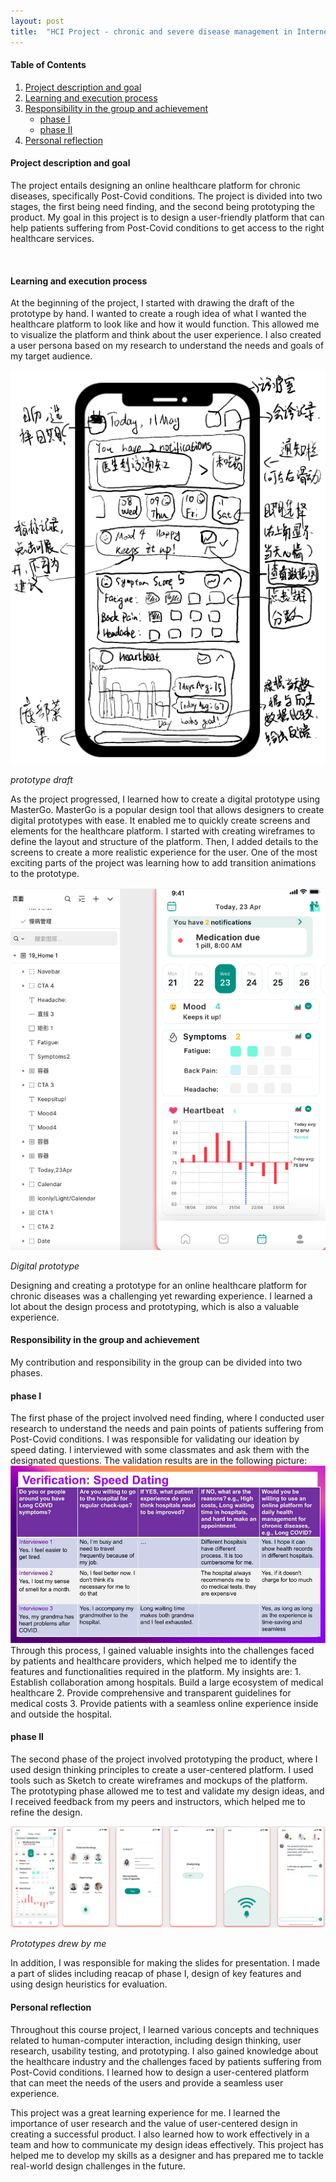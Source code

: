 ```yaml
---
layout: post
title:  "HCI Project - chronic and severe disease management in Internet healthcare"
---
```


#### Table of Contents
1. [Project description and goal](#part-1)
2. [Learning and execution process](#part-2)
3. [Responsibility in the group and achievement](#part-3)
    * [phase I](#part-3-sub-part-1)
    * [phase II](#part-3-sub-part-2)
4. [Personal reflection](#part-4)

#### Project description and goal <a name="part-1"></a>
The project entails designing an online healthcare platform for chronic diseases, specifically Post-Covid conditions. The project is divided into two stages, the first being need finding, and the second being prototyping the product. My goal in this project is to design a user-friendly platform that can help patients suffering from Post-Covid conditions to get access to the right healthcare services.

<br />

#### Learning and execution process<a name="part-2"></a>
At the beginning of the project, I started with drawing the draft of the prototype by hand. I wanted to create a rough idea of what I wanted the healthcare platform to look like and how it would function. This allowed me to visualize the platform and think about the user experience. I also created a user persona based on my research to understand the needs and goals of my target audience.

<p>
    <img src="/assets/img/content/proto1.png" alt>
</p>
<p>
    <em>prototype draft</em>
</p>

As the project progressed, I learned how to create a digital prototype using MasterGo. MasterGo is a popular design tool that allows designers to create digital prototypes with ease. It enabled me to quickly create screens and elements for the healthcare platform. I started with creating wireframes to define the layout and structure of the platform. Then, I added details to the screens to create a more realistic experience for the user. One of the most exciting parts of the project was learning how to add transition animations to the prototype.

<p>
    <img src="/assets/img/content/proto2.png" alt>
</p>
<p>
    <em>Digital prototype</em>
</p>
Designing and creating a prototype for an online healthcare platform for chronic diseases was a challenging yet rewarding experience. I learned a lot about the design process and prototyping, which is also a valuable experience.
<br />

#### Responsibility in the group and achievement<a name="part-3"></a>
My contribution and responsibility in the group can be divided into two phases.

#### phase I<a name="part-3-sub-part-1"></a>
The first phase of the project involved need finding, where I conducted user research to understand the needs and pain points of patients suffering from Post-Covid conditions. I was responsible for validating our ideation by speed dating. I interviewed with some classmates and ask them with the designated questions. The validation results are in the following picture:
    <img src="/assets/img/content/dating.jpg" alt>
Through this process, I gained valuable insights into the challenges faced by patients and healthcare providers, which helped me to identify the features and functionalities required in the platform. My insights are: 1. Establish collaboration among hospitals. Build a large ecosystem of medical healthcare 2. Provide comprehensive and transparent guidelines for medical costs 3. Provide patients with a seamless online experience inside and outside the hospital.

#### phase II<a name="part-3-sub-part-2"></a>
The second phase of the project involved prototyping the product, where I used design thinking principles to create a user-centered platform. I used tools such as Sketch to create wireframes and mockups of the platform. The prototyping phase allowed me to test and validate my design ideas, and I received feedback from my peers and instructors, which helped me to refine the design.
<p>
    <img src="/assets/img/content/protos.png" alt>
</p>
<p>
    <em>Prototypes drew by me</em>
</p>
In addition, I was responsible for making the slides for presentation. I made a part of slides including reacap of phase I, design of key features and using design heuristics for evaluation.



<br />

#### Personal reflection<a name="part-4"></a>
Throughout this course project, I learned various concepts and techniques related to human-computer interaction, including design thinking, user research, usability testing, and prototyping. I also gained knowledge about the healthcare industry and the challenges faced by patients suffering from Post-Covid conditions. I learned how to design a user-centered platform that can meet the needs of the users and provide a seamless user experience.

This project was a great learning experience for me. I learned the importance of user research and the value of user-centered design in creating a successful product. I also learned how to work effectively in a team and how to communicate my design ideas effectively. This project has helped me to develop my skills as a designer and has prepared me to tackle real-world design challenges in the future.


<br />